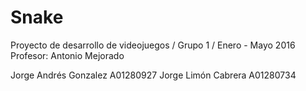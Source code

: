 # Snake
Proyecto de desarrollo de videojuegos / Grupo 1 / Enero - Mayo 2016 Profesor: Antonio Mejorado

Jorge Andrés Gonzalez A01280927 Jorge Limón Cabrera A01280734
